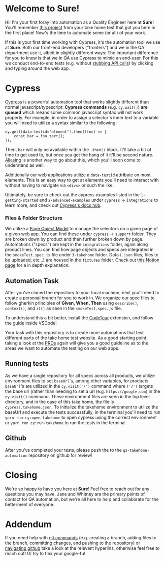 # Welcome to Sure!

Hi! I'm your first foray into automation as a Quality Engineer here at **Sure**! You'll remember [this project](https://www.notion.so/sure/Sure-QA-Technical-Challenge-8ac9b18e1f7b4317ba104968e60c8d91) from your take home test that got you here in the first place! Now's the time to automate some (or all) of your work.

If this is your first time working with Cypress, it's the automation tool we use at **Sure**. Both our front-end developers ("fronters") and we in the QA department use it, albeit in slightly different ways: The important difference for you to know is that we in QA use Cypress to mimic an end-user. For this we conduct end-to-end tests (e.g. without [stubbing API calls](https://docs.cypress.io/api/commands/stub)) by clicking and typing around the web app.

# Cypress

[Cypress](https://www.cypress.io/) is a powerful automation tool that works slightly different than normal javascript/typescript: **Cypress commands** (e.g. `cy.wait()`) **are queued** which means some common javascript syntax will not work properly. For example, in order to assign a selector's inner text to a variable you will need to utilize a syntax similar to the following:

```
cy.get([data-testid="element"].then((foo) => {
	const bar = foo.text();
});
```

Then, `bar` will only be available within the `.then()` block. It'll take a bit of time to get used to, but once you get the hang of it it'll be second nature. [Aliasing](https://docs.cypress.io/guides/core-concepts/variables-and-aliases#Closures) is another way to go about this, which you'll soon come to understand as well.

Additionally our web applications utilize a `data-testid` attribute on most elements. This is an easy way to get at elements you'll need to interact with without having to navigate via `<divs>` or such the like.

Ultimately, be sure to check out the cypress examples listed in the `1-getting-started` and `2-advanced-examples` under `cypress` -> `integrations` to learn more, and check out [Cypress's docs hub](https://docs.cypress.io/api/table-of-contents).

### Files & Folder Structure

We utilize a [Page Object Model](https://www.toolsqa.com/cypress/page-object-pattern-in-cypress/) to manage the selectors on a given page of a given web app. You can find these under `cypress` -> `support` folder. They are broken down by product and then further broken down by page. Automations ("specs") are kept in the `integrations` folder, again along product lines. You can find how page objects and specs are integrated in the `smokeTest.spec.js` file under `3-takehome` folder. Data (`.json` files, files to be uploaded, etc...) are housed in the `fixtures` folder. Check out [this Notion page](https://www.notion.so/sure/File-Structure-Organization-146629eb77374b8aa43cee1e7aae52f6) for a in depth explanation.

## Automation Task

After you've cloned the repository to your local machine, next you'll need to create a personal branch for you to work in. We organize our spec files to follow gherkin principles of **Given, When, Then** using `describe()`, `context()`, and `it()` as seen in the `smokeTest.spec.js` file.

To understand this a bit better, install the [CodeTour](https://marketplace.visualstudio.com/items?itemName=vsls-contrib.codetour) extension, and follow the guide inside VSCode!

Your task with this repository is to create more automations that test different parts of the take home test website. As a good starting point, taking a look at the [PRDs](https://www.notion.so/sure/Hurricane-Insurance-PRD-fd391ae8337a46d9b8d4474281c8b91e) again will give you a good guideline as to the areas we want to automate the testing on our web apps.

## Running tests

As we have a single repository for all specs across all products, we utilize environment files to set `baseUrl`'s, among other variables, for products. `baseUrl`'s are utilized in the `cy.visit('/')` command where `('/')` targets the base url (rather than needing to set a url (e.g. `https://google.com`) in the `cy.visit()` command. These environment files are seen in the top level directory, and in the case of this take home, the file is `cypress.takehome.json`. To initialize the takehome environment to utilize the baseUrl and execute the tests successfully, in the terminal you'll need to run `yarn run cy:open-takehome` to open cypress using the correct environment or `yarn run cy:run-takehome` to run the tests in the terminal.

## Github

After you've completed your tests, please push the to the `qa-takehome-automation` repository on github for review!

# Closing

We're so happy to have you here at **Sure**! Feel free to reach out for any questions you may have. Jane and Whitney are the primary points of contact for QA automation, but we're all here to help and collaborate for the betterment of everyone.

# Addendum

If you need help with [git commands](https://www.edureka.co/blog/git-commands-with-example/) (e.g. creating a branch, adding files to the branch, committing changes, and pushing to the repository) or [navigating github](https://product.hubspot.com/blog/git-and-github-tutorial-for-beginners) take a look at the relevant hyperlins, otherwise feel free to reach out! Or try to flex your google-fu!
